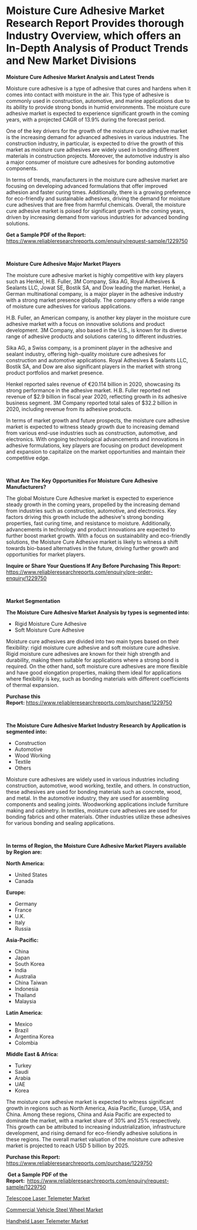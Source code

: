 <p><h1>Moisture Cure Adhesive Market Research Report Provides thorough Industry Overview, which offers an In-Depth Analysis of Product Trends and New Market Divisions</h1></p><p><strong>Moisture Cure Adhesive Market Analysis and Latest Trends</strong></p>
<p><p>Moisture cure adhesive is a type of adhesive that cures and hardens when it comes into contact with moisture in the air. This type of adhesive is commonly used in construction, automotive, and marine applications due to its ability to provide strong bonds in humid environments. The moisture cure adhesive market is expected to experience significant growth in the coming years, with a projected CAGR of 13.9% during the forecast period.</p><p>One of the key drivers for the growth of the moisture cure adhesive market is the increasing demand for advanced adhesives in various industries. The construction industry, in particular, is expected to drive the growth of this market as moisture cure adhesives are widely used in bonding different materials in construction projects. Moreover, the automotive industry is also a major consumer of moisture cure adhesives for bonding automotive components.</p><p>In terms of trends, manufacturers in the moisture cure adhesive market are focusing on developing advanced formulations that offer improved adhesion and faster curing times. Additionally, there is a growing preference for eco-friendly and sustainable adhesives, driving the demand for moisture cure adhesives that are free from harmful chemicals. Overall, the moisture cure adhesive market is poised for significant growth in the coming years, driven by increasing demand from various industries for advanced bonding solutions.</p></p>
<p><strong>Get a Sample PDF of the Report:&nbsp;</strong> <a href="https://www.reliableresearchreports.com/enquiry/request-sample/1229750">https://www.reliableresearchreports.com/enquiry/request-sample/1229750</a></p>
<p>&nbsp;</p>
<p><strong>Moisture Cure Adhesive Major Market Players</strong></p>
<p><p>The moisture cure adhesive market is highly competitive with key players such as Henkel, H.B. Fuller, 3M Company, Sika AG, Royal Adhesives & Sealants LLC, Jowat SE, Bostik SA, and Dow leading the market. Henkel, a German multinational company, is a major player in the adhesive industry with a strong market presence globally. The company offers a wide range of moisture cure adhesives for various applications.</p><p>H.B. Fuller, an American company, is another key player in the moisture cure adhesive market with a focus on innovative solutions and product development. 3M Company, also based in the U.S., is known for its diverse range of adhesive products and solutions catering to different industries.</p><p>Sika AG, a Swiss company, is a prominent player in the adhesive and sealant industry, offering high-quality moisture cure adhesives for construction and automotive applications. Royal Adhesives & Sealants LLC, Bostik SA, and Dow are also significant players in the market with strong product portfolios and market presence.</p><p>Henkel reported sales revenue of €20.114 billion in 2020, showcasing its strong performance in the adhesive market. H.B. Fuller reported net revenue of $2.9 billion in fiscal year 2020, reflecting growth in its adhesive business segment. 3M Company reported total sales of $32.2 billion in 2020, including revenue from its adhesive products.</p><p>In terms of market growth and future prospects, the moisture cure adhesive market is expected to witness steady growth due to increasing demand from various end-use industries such as construction, automotive, and electronics. With ongoing technological advancements and innovations in adhesive formulations, key players are focusing on product development and expansion to capitalize on the market opportunities and maintain their competitive edge.</p></p>
<p>&nbsp;</p>
<p><strong>What Are The Key Opportunities For Moisture Cure Adhesive Manufacturers?</strong></p>
<p><p>The global Moisture Cure Adhesive market is expected to experience steady growth in the coming years, propelled by the increasing demand from industries such as construction, automotive, and electronics. Key factors driving this growth include the adhesive's strong bonding properties, fast curing time, and resistance to moisture. Additionally, advancements in technology and product innovations are expected to further boost market growth. With a focus on sustainability and eco-friendly solutions, the Moisture Cure Adhesive market is likely to witness a shift towards bio-based alternatives in the future, driving further growth and opportunities for market players.</p></p>
<p><strong>Inquire or Share Your Questions If Any Before Purchasing This Report:</strong> <a href="https://www.reliableresearchreports.com/enquiry/pre-order-enquiry/1229750">https://www.reliableresearchreports.com/enquiry/pre-order-enquiry/1229750</a></p>
<p>&nbsp;</p>
<p><strong>Market Segmentation</strong></p>
<p><strong>The Moisture Cure Adhesive Market Analysis by types is segmented into:</strong></p>
<p><ul><li>Rigid Moisture Cure Adhesive</li><li>Soft Moisture Cure Adhesive</li></ul></p>
<p><p>Moisture cure adhesives are divided into two main types based on their flexibility: rigid moisture cure adhesive and soft moisture cure adhesive. Rigid moisture cure adhesives are known for their high strength and durability, making them suitable for applications where a strong bond is required. On the other hand, soft moisture cure adhesives are more flexible and have good elongation properties, making them ideal for applications where flexibility is key, such as bonding materials with different coefficients of thermal expansion.</p></p>
<p><strong>Purchase this Report:&nbsp;</strong><a href="https://www.reliableresearchreports.com/purchase/1229750">https://www.reliableresearchreports.com/purchase/1229750</a></p>
<p>&nbsp;</p>
<p><strong>The Moisture Cure Adhesive Market Industry Research by Application is segmented into:</strong></p>
<p><ul><li>Construction</li><li>Automotive</li><li>Wood Working</li><li>Textile</li><li>Others</li></ul></p>
<p><p>Moisture cure adhesives are widely used in various industries including construction, automotive, wood working, textile, and others. In construction, these adhesives are used for bonding materials such as concrete, wood, and metal. In the automotive industry, they are used for assembling components and sealing joints. Woodworking applications include furniture making and cabinetry. In textiles, moisture cure adhesives are used for bonding fabrics and other materials. Other industries utilize these adhesives for various bonding and sealing applications.</p></p>
<p>&nbsp;</p>
<p><strong>In terms of Region, the Moisture Cure Adhesive Market Players available by Region are:</strong></p>
<p>
    <p> <strong> North America: </strong>
        <ul>
            <li>United States</li>
            <li>Canada</li>
        </ul>
        </p> 
    <p> <strong> Europe: </strong>
        <ul>
            <li>Germany</li>
            <li>France</li>
            <li>U.K.</li>
            <li>Italy</li>
            <li>Russia</li>
        </ul>
        </p> 
    <p> <strong> Asia-Pacific: </strong>
        <ul>
            <li>China</li>
            <li>Japan</li>
            <li>South Korea</li>
            <li>India</li>
            <li>Australia</li>
            <li>China Taiwan</li>
            <li>Indonesia</li>
            <li>Thailand</li>
            <li>Malaysia</li>
        </ul>
        </p> 
    <p> <strong> Latin America: </strong>
        <ul>
            <li>Mexico</li>
            <li>Brazil</li>
            <li>Argentina Korea</li>
            <li>Colombia</li>
        </ul>
        </p> 
    <p> <strong> Middle East & Africa: </strong>
        <ul>
            <li>Turkey</li>
            <li>Saudi</li>
            <li>Arabia</li>
            <li>UAE</li>
            <li>Korea</li>
        </ul>
    </p>
    </p>
<p><p>The moisture cure adhesive market is expected to witness significant growth in regions such as North America, Asia Pacific, Europe, USA, and China. Among these regions, China and Asia Pacific are expected to dominate the market, with a market share of 30% and 25% respectively. This growth can be attributed to increasing industrialization, infrastructure development, and rising demand for eco-friendly adhesive solutions in these regions. The overall market valuation of the moisture cure adhesive market is projected to reach USD 5 billion by 2025.</p></p>
<p><strong>Purchase this Report: </strong><a href="https://www.reliableresearchreports.com/purchase/1229750">https://www.reliableresearchreports.com/purchase/1229750</a></p>
<p>&nbsp;<strong>Get a Sample PDF of the Report:&nbsp;&nbsp;</strong><a href="https://www.reliableresearchreports.com/enquiry/request-sample/1229750">https://www.reliableresearchreports.com/enquiry/request-sample/1229750</a></p>
<p><strong></strong></p>
<p><p><a href="https://view.publitas.com/reportprime-1/telescope-laser-telemeter-market-research-report-provides-critical-insights-that-can-help-shape-business-development-and-investment-strategies/">Telescope Laser Telemeter Market</a></p><p><a href="https://view.publitas.com/reportprime-1/commercial-vehicle-steel-wheel-market-challenges-opportunities-and-growth-drivers-and-major-market-players-forecasted-for-period-from-2023-2030/">Commercial Vehicle Steel Wheel Market</a></p><p><a href="https://view.publitas.com/reportprime-1/handheld-laser-telemeter-market-dynamics-2023-2030-also-about-its-market-trends-projections-and-opportunities/">Handheld Laser Telemeter Market</a></p></p>